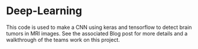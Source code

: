 # Deep-Learning

This code is used to make a CNN using keras and tensorflow to detect brain tumors in MRI images. See the associated Blog post for more details and a walkthrough of the teams work on this project. 
